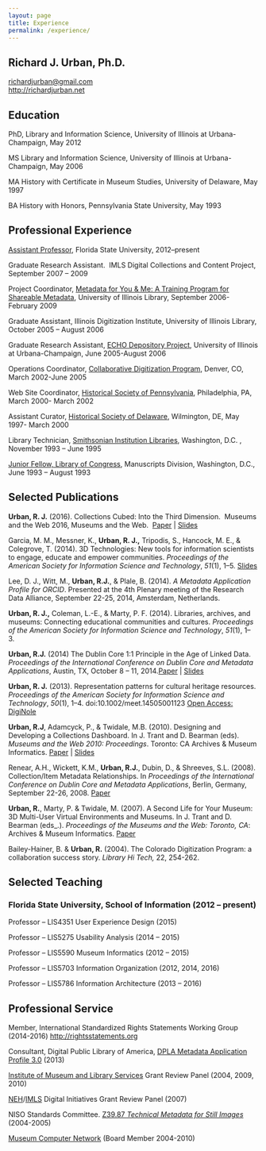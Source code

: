 ```yaml
---
layout: page
title: Experience
permalink: /experience/
---
```

## Richard J. Urban, Ph.D.
richardjurban@gmail.com <br />
http://richardjurban.net

## Education
PhD, Library and Information Science, University of Illinois at Urbana-Champaign, May 2012

MS Library and Information Science, University of Illinois at Urbana-Champaign, May 2006

MA History with Certificate in Museum Studies, University of Delaware, May 1997

BA History with Honors, Pennsylvania State University, May 1993

## Professional Experience
[Assistant Professor](http://chi.cci.fsu.edu), Florida State University, 2012–present

Graduate Research Assistant.  IMLS Digital Collections and Content Project, September 2007 – 2009

Project Coordinator, [Metadata for You & Me: A Training Program for Shareable Metadata](http://www.dlib.indiana.edu/projects/mym/), University of Illinois Library, September 2006- February 2009

Graduate Assistant, Illinois Digitization Institute, University of Illinois Library, October 2005 – August 2006

Graduate Research Assistant, [ECHO Depository Project](http://www.ndiipp.illinois.edu/), University of Illinois at Urbana-Champaign, June 2005-August 2006

Operations Coordinator, [Collaborative Digitization Program](https://web.archive.org/web/20060813040240/http://www.cdpheritage.org/index.cfm), Denver, CO, March 2002-June 2005

Web Site Coordinator, [Historical Society of Pennsylvania](http://hsp.org), Philadelphia, PA, March 2000- March 2002

Assistant Curator, [Historical Society of Delaware](http://dehistory.org), Wilmington, DE, May 1997- March 2000

Library Technician, [Smithsonian Institution Libraries](http://sil.si.edu), Washington, D.C. , November 1993 – June 1995 

[Junior Fellow, Library of Congress](http://www.loc.gov/hr/jrfellows/), Manuscripts Division, Washington, D.C., June 1993 – August 1993

## Selected Publications
**Urban, R. J.** (2016). Collections Cubed: Into the Third Dimension.  Museums and the Web 2016, Museums and the Web.  [Paper](http://mw2016.museumsandtheweb.com/paper/collections-cubed-into-the-third-dimension/) | [Slides](http://www.slideshare.net/musebrarian/collections-cubed-into-the-third-dimension)

Garcia, M. M., Messner, K., **Urban, R. J.,** Tripodis, S., Hancock, M. E., & Colegrove, T. (2014). 3D Technologies: New tools for information scientists to engage, educate and empower communities. _Proceedings of the American Society for Information Science and Technology_, _51_(1), 1–5. [Slides](http://www.slideshare.net/musebrarian/digital-libraries-in-the-third-dimension)

Lee, D. J., Witt, M., **Urban, R.J.**, & Plale, B. (2014). _A Metadata Application Profile for ORCID_. Presented at the 4th Plenary meeting of the Research Data Alliance, September 22-25, 2014, Amsterdam, Netherlands.

**Urban, R. J.,** Coleman, L.-E., & Marty, P. F. (2014). Libraries, archives, and museums: Connecting educational communities and cultures. _Proceedings of the American Society for Information Science and Technology_, _51_(1), 1–3. 

**Urban, R.J.** (2014) The Dublin Core 1:1 Principle in the Age of Linked Data. _Proceedings of the International Conference on Dublin Core and Metadata Applications_, Austin, TX, October 8 – 11, 2014.[Paper](http://dcpapers.dublincore.org/pubs/article/view/3707) | [Slides](http://www.slideshare.net/musebrarian/the-dublin-core-11-principle-in-the-age-of-linked-data)

**Urban, R. J.** (2013). Representation patterns for cultural heritage resources. _Proceedings of the American Society for Information Science and Technology_, _50_(1), 1–4. doi:10.1002/meet.14505001123 [Open Access: DigiNole](http://purl.flvc.org/fsu/fd/FSU_migr_slis_faculty_publications-0015)

**Urban, R.J**, Adamcyck, P., & Twidale, M.B. (2010). Designing and Developing a Collections Dashboard. In J. Trant and D. Bearman (eds). _Museums and the Web 2010: Proceedings_. Toronto: CA Archives & Museum Informatics. [Paper](http://www.museumsandtheweb.com/mw2010/papers/urban/urban.html) | [Slides](http://www.slideshare.net/musebrarian/building-and-evaluating-collections-dashboards)

Renear, A.H., Wickett, K.M., **Urban, R.J.**, Dubin, D., & Shreeves, S.L. (2008). Collection/Item Metadata Relationships. In _Proceedings of the International Conference on Dublin Core and Metadata Applications_, Berlin, Germany, September 22-26, 2008. [Paper](http://dcpapers.dublincore.org/pubs/article/view/921)

**Urban, R.**, Marty, P. & Twidale, M. (2007). A Second Life for Your Museum: 3D Multi-User Virtual Environments and Museums. In J. Trant and D. Bearman (eds_.). _Proceedings of the Museums and the Web: Toronto, CA_: Archives & Museum Informatics. [Paper](http://www.museumsandtheweb.com/mw2007/papers/urban/urban.html)

Bailey-Hainer, B. & **Urban, R.** (2004). The Colorado Digitization Program: a collaboration success story. _Library Hi Tech,_ 22, 254-262.

## Selected Teaching

### Florida State University, School of Information (2012 – present)

Professor – LIS4351 User Experience Design (2015)

Professor – LIS5275 Usability Analysis (2014 – 2015)

Professor – LIS5590 Museum Informatics (2012 – 2015)

Professor – LIS5703 Information Organization (2012, 2014, 2016)

Professor – LIS5786 Information Architecture (2013 – 2016)

## Professional Service
Member, International Standardized Rights Statements Working Group (2014-2016) http://rightsstatements.org

Consultant, Digital Public Library of America, [DPLA Metadata Application Profile 3.0](https://dp.la/info/developers/map/) (2013)

[Institute of Museum and Library Services](http://imls.gov) Grant Review Panel (2004, 2009, 2010)

[NEH](http://neh.gov)/[IMLS](http://imls.gov) Digital Initiatives Grant Review Panel (2007)

NISO Standards Committee. [Z39.87 _Technical Metadata for Still Images_ ](http://www.loc.gov/standards/mix/)(2004-2005)

[Museum Computer Network](http://mcn.edu/) (Board Member 2004-2010)

